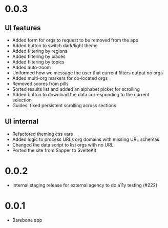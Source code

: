 # 0.0.3

## UI features

- Added form for orgs to request to be removed from the app
- Added button to switch dark/light theme
- Added filtering by regions
- Added filtering by places
- Added filtering by topics
- Added auto-zoom
- Uniformed how we message the user that current filters output no orgs
- Added multi-org markers for co-located orgs
- Removed scores from pills
- Sorted results list and added an alphabet picker for scrolling
- Added button to download the data corresponding to the current selection
- Guides: fixed persistent scrolling across sections

## UI internal

- Refactored theming css vars
- Added logic to process URLs org domains with missing URL schemas
- Changed the data script to list orgs with no URL
- Ported the site from Sapper to SvelteKit

# 0.0.2

- Internal staging release for external agency to do a11y testing (#222)

# 0.0.1

- Barebone app
